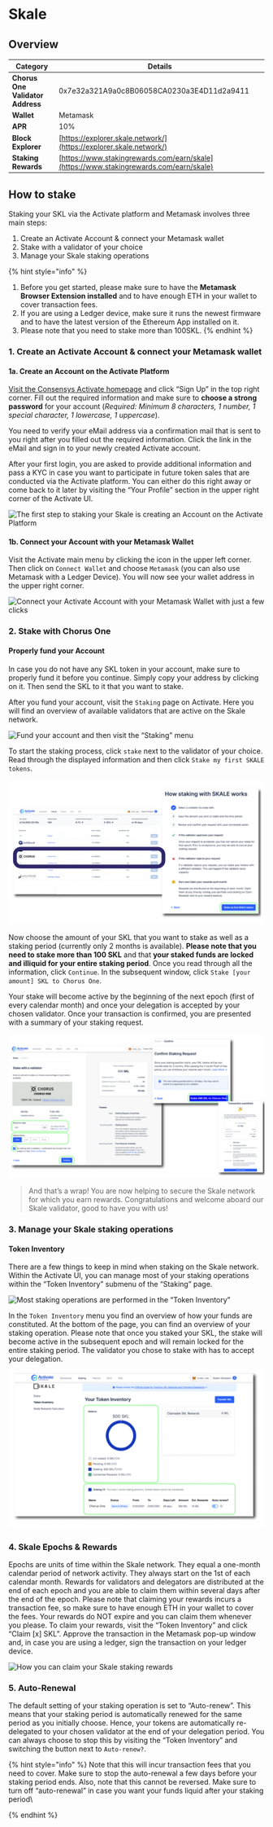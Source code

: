 # Skale

## Overview

| Category                         | Details                                                                                |
| -------------------------------- | -------------------------------------------------------------------------------------- |
| **Chorus One Validator Address** | 0x7e32a321A9a0c8B06058CA0230a3E4D11d2a9411                                             |
| **Wallet**                       | Metamask                                                                               |
| **APR**                          | 10%                                                                                    |
| **Block Explorer**               | [https://explorer.skale.network/](https://explorer.skale.network/)                     |
| **Staking Rewards**              | [https://www.stakingrewards.com/earn/skale](https://www.stakingrewards.com/earn/skale) |



## How to stake

Staking your SKL via the Activate platform and Metamask involves three main steps:

1. Create an Activate Account & connect your Metamask wallet
2. Stake with a validator of your choice
3. Manage your Skale staking operations

{% hint style="info" %}
1. Before you get started, please make sure to have the **Metamask Browser Extension installed** and to have enough ETH in your wallet to cover transaction fees.&#x20;
2. If you are using a Ledger device, make sure it runs the newest firmware and to have the latest version of the Ethereum App installed on it.&#x20;
3. Please note that you need to stake more than 100SKL.
{% endhint %}

### 1. Create an Activate Account & connect your Metamask wallet <a href="#93d1" id="93d1"></a>

#### 1a. Create an Account on the Activate Platform <a href="#3c65" id="3c65"></a>

[Visit the Consensys Activate homepage](https://activate.codefi.network/) and click “Sign Up” in the top right corner. Fill out the required information and make sure to **choose a strong password** for your account (_Required: Minimum 8 characters, 1 number, 1 special character, 1 lowercase, 1 uppercase_).

You need to verify your eMail address via a confirmation mail that is sent to you right after you filled out the required information. Click the link in the eMail and sign in to your newly created Activate account.

After your first login, you are asked to provide additional information and pass a KYC in case you want to participate in future token sales that are conducted via the Activate platform. You can either do this right away or come back to it later by visiting the “Your Profile” section in the upper right corner of the Activate UI.

![The first step to staking your Skale is creating an Account on the Activate Platform](https://miro.medium.com/max/1400/1\*OmAgKrVhT9n5tvNfFGBK8g.png)

#### 1b. Connect your Account with your Metamask Wallet <a href="#46ca" id="46ca"></a>

Visit the Activate main menu by clicking the icon in the upper left corner. Then click on `Connect Wallet` and choose `Metamask` (you can also use Metamask with a Ledger Device). You will now see your wallet address in the upper right corner.

![Connect your Activate Account with your Metamask Wallet with just a few clicks](https://miro.medium.com/max/1400/1\*T9i2tK0Q-xSzW25Efgx0ag.png)

### 2. Stake with Chorus One <a href="#d7e9" id="d7e9"></a>

#### Properly fund your Account <a href="#21fe" id="21fe"></a>

In case you do not have any SKL token in your account, make sure to properly fund it before you continue. Simply copy your address by clicking on it. Then send the SKL to it that you want to stake.

After you fund your account, visit the `Staking` page on Activate. Here you will find an overview of available validators that are active on the Skale network.

![Fund your account and then visit the “Staking” menu](https://miro.medium.com/max/1400/1\*FWC57naPiXnAw3GXmdZKPg.png)

To start the staking process, click `stake` next to the validator of your choice. Read through the displayed information and then click `Stake my first SKALE tokens`.

![](<../.gitbook/assets/image (62).png>)

Now choose the amount of your SKL that you want to stake as well as a staking period (currently only 2 months is available). **Please note that you need to stake more than 100 SKL** and that **your staked funds are locked and illiquid for your entire staking period**. Once you read through all the information, click `Continue`. In the subsequent window, click `Stake [your amount] SKL to Chorus One`.

Your stake will become active by the beginning of the next epoch (first of every calendar month) and once your delegation is accepted by your chosen validator. Once your transaction is confirmed, you are presented with a summary of your staking request.

![Please note that you need to stake more than 100SKL](<../.gitbook/assets/image (98) (1) (1).png>)

> And that’s a wrap! You are now helping to secure the Skale network for which you earn rewards. Congratulations and welcome aboard our Skale validator, good to have you with us!

### 3. Manage your Skale staking operations <a href="#cf5d" id="cf5d"></a>

#### Token Inventory <a href="#3030" id="3030"></a>

There are a few things to keep in mind when staking on the Skale network. Within the Activate UI, you can manage most of your staking operations within the “Token Inventory” submenu of the “Staking” page.

![Most staking operations are performed in the “Token Inventory”](https://miro.medium.com/max/1400/1\*qNh5xQ5Xaw-q1-Ho3doQHw.png)

In the `Token Inventory` menu you find an overview of how your funds are constituted. At the bottom of the page, you can find an overview of your staking operation. Please note that once you staked your SKL, the stake will become active in the subsequent epoch and will remain locked for the entire staking period. The validator you chose to stake with has to accept your delegation.&#x20;

![The Token Inventory provides you with an overview of your staking operations](<../.gitbook/assets/image (91) (1).png>)

### 4. Skale Epochs & Rewards <a href="#22b0" id="22b0"></a>

Epochs are units of time within the Skale network. They equal a one-month calendar period of network activity. They always start on the 1st of each calendar month. Rewards for validators and delegators are distributed at the end of each epoch and you are able to claim them within several days after the end of the epoch. Please note that claiming your rewards incurs a transaction fee, so make sure to have enough ETH in your wallet to cover the fees. Your rewards do NOT expire and you can claim them whenever you please. To claim your rewards, visit the “Token Inventory” and click “Claim \[x] SKL”. Approve the transaction in the Metamask pop-up window and, in case you are using a ledger, sign the transaction on your ledger device.

![How you can claim your Skale staking rewards](https://miro.medium.com/max/1400/1\*r\_NOaNPSWWiROfz9g9WEPA.png)

### 5. Auto-Renewal <a href="#6292" id="6292"></a>

The default setting of your staking operation is set to “Auto-renew”. This means that your staking period is automatically renewed for the same period as you initially choose. Hence, your tokens are automatically re-delegated to your chosen validator at the end of your delegation period. You can always choose to stop this by visiting the “Token Inventory” and switching the button next to `Auto-renew?`.&#x20;

{% hint style="info" %}
Note that this will incur transaction fees that you need to cover. Make sure to stop the auto-renewal a few days before your staking period ends. Also, note that this cannot be reversed. Make sure to turn off “auto-renewal” in case you want your funds liquid after your staking period\

{% endhint %}
